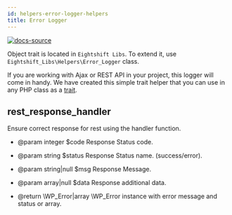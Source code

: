 ```yaml
---
id: helpers-error-logger-helpers
title: Error Logger
---
```


[![docs-source](https://img.shields.io/badge/source-eigthshift--libs-blue?style=for-the-badge&logo=php&labelColor=2a2a2a)](https://github.com/infinum/eightshift-libs/blob/develop/src/helpers/trait-error-logger.php)

Object trait is located in `Eightshift Libs`. To extend it, use `Eightshift_Libs\Helpers\Error_Logger` class.

If you are working with Ajax or REST API in your project, this logger will come in handy. We have created this simple trait helper that you can use in any PHP class as a [trait](/docs/legacy/v4/guides/extending-classes).

## rest_response_handler

Ensure correct response for rest using the handler function.

* @param integer     $code   Response Status code.
* @param string      $status Response Status name. (success/error).
* @param string|null $msg    Response Message.
* @param array|null  $data   Response additional data.

* @return \WP_Error|array \WP_Error instance with error message and status or array.

<div class="legacy-badge legacy-badge--v4"></div>
